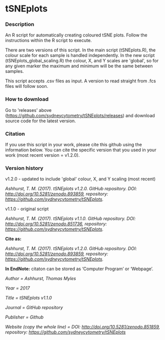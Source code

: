 # tSNEplots
### Description ###
An R script for automatically creating coloured tSNE plots. Follow the instructions within the R script to execute.

There are two versions of this script. In the main script (tSNEplots.R), the colour scale for each sample is handled independently. In the new script (tSNEplots_global_scaling.R) the colour, X, and Y scales are 'global', so for any given marker the maximum and minimum will be the same between samples.

This script accepts .csv files as input. A version to read straight from .fcs files will follow soon.

### How to download ###
Go to 'releases' above (https://github.com/sydneycytometry/tSNEplots/releases) and download source code for the latest version. 

### Citation ###
If you use this script in your work, please cite this github using the information below. You can cite the specific version that you used in your work (most recent version = v1.2.0).


### Version history ###
v1.2.0 - updated to include 'global' colour, X, and Y scaling (most recent)

*Ashhurst, T. M. (2017). tSNEplots v1.2.0. GitHub repository. DOI: http://doi.org/10.5281/zenodo.893859, repository: https://github.com/sydneycytometry/tSNEplots.*

v1.1.0 - original script

*Ashhurst, T. M. (2017). tSNEplots v1.1.0. GitHub repository. DOI: http://doi.org/10.5281/zenodo.851736, repository: https://github.com/sydneycytometry/tSNEplots.*


**Cite as:**

*Ashhurst, T. M. (2017). tSNEplots v1.2.0. GitHub repository. DOI: http://doi.org/10.5281/zenodo.893859, repository: https://github.com/sydneycytometry/tSNEplots.*

**In EndNote:** citaton can be stored as ‘Computer Program’ or ‘Webpage’.

*Author =					                Ashhurst, Thomas Myles*

*Year =						                2017*

*Title =						              tSNEplots v1.1.0*

*Journal = 				                GitHub repository*

*Publisher = 			                Github*

*Website (copy the whole line) = 	DOI: http://doi.org/10.5281/zenodo.851859, repository: https://github.com/sydneycytometry/tSNEplots*

